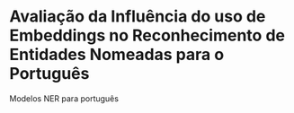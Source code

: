 # Avaliação da Influência do uso de Embeddings no Reconhecimento de Entidades Nomeadas para o Português
Modelos NER para português
